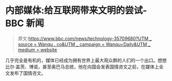 # 内部媒体:给互联网带来文明的尝试- BBC 新闻

> 原文:[https://www.bbc.com/news/technology-35709680?UTM _ source = Wanqu . co&UTM _ campaign = Wanqu+Daily&UTM _ medium = website](https://www.bbc.com/news/technology-35709680?utm_source=wanqu.co&utm_campaign=Wanqu+Daily&utm_medium=website)

几乎完全是有机的，媒体已经成为拥有世界上最大观众群的人们的一个出口。想想比尔·盖茨、博诺，甚至奥巴马总统，他在向国会发表国情咨文之前，在媒体上全文发布了国情咨文。